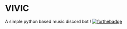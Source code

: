 # VIVIC
A simple python based music discord bot !
[![forthebadge](https://forthebadge.com/images/badges/built-with-love.svg)](https://forthebadge.com)
